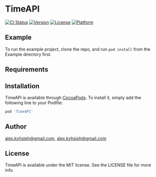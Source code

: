 # TimeAPI

[![CI Status](https://img.shields.io/travis/alex.kyhsieh@gmail.com/TimeAPI.svg?style=flat)](https://travis-ci.org/alex.kyhsieh@gmail.com/TimeAPI)
[![Version](https://img.shields.io/cocoapods/v/TimeAPI.svg?style=flat)](https://cocoapods.org/pods/TimeAPI)
[![License](https://img.shields.io/cocoapods/l/TimeAPI.svg?style=flat)](https://cocoapods.org/pods/TimeAPI)
[![Platform](https://img.shields.io/cocoapods/p/TimeAPI.svg?style=flat)](https://cocoapods.org/pods/TimeAPI)

## Example

To run the example project, clone the repo, and run `pod install` from the Example directory first.

## Requirements

## Installation

TimeAPI is available through [CocoaPods](https://cocoapods.org). To install
it, simply add the following line to your Podfile:

```ruby
pod 'TimeAPI'
```

## Author

alex.kyhsieh@gmail.com, alex.kyhsieh@gmail.com

## License

TimeAPI is available under the MIT license. See the LICENSE file for more info.
